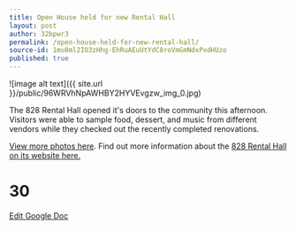 ```yaml
---
title: Open House held for new Rental Hall
layout: post
author: 32bpwr3
permalink: /open-house-held-for-new-rental-hall/
source-id: 1mu8ml2IO3zHhg-EhRuAEuUtYdC8roVmGmNdxPxdHUzo
published: true
---
```

![image alt text]({{ site.url }}/public/96WRVhNpAWHBY2HYVEvgzw_img_0.jpg)

The 828 Rental Hall opened it's doors to the community this afternoon. Visitors were able to sample food, dessert, and music from different vendors while they checked out the recently completed renovations.

[View more photos here](https://www.facebook.com/pg/shepherdjournal/photos/?tab=album&album_id=10156027779130921). Find out more information about the [828 Rental Hall on its website here.](http://www.shepherdrentalhall.com/)

# 30 #

[Edit Google Doc](https://docs.google.com/document/d/1mu8ml2IO3zHhg-EhRuAEuUtYdC8roVmGmNdxPxdHUzo/edit?usp=sharing)

